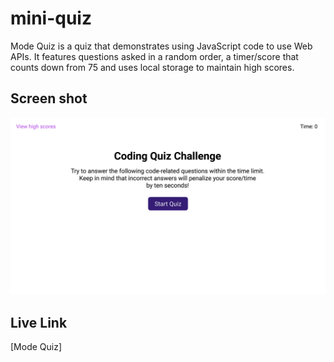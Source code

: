 # mini-quiz

Mode Quiz is a quiz that demonstrates using JavaScript code to use Web APIs. It features questions asked in a random order, a timer/score that counts down from 75 and uses local storage to maintain high scores.

## Screen shot
![screen shot of the mock-up website](./assets/images/04-web-apis-homework-demo.gif)

## Live Link
[Mode Quiz]
